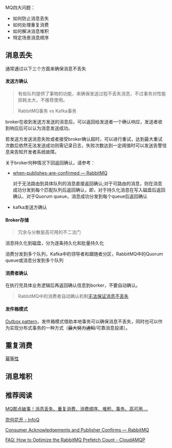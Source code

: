MQ四大问题：

+ 如何防止消息丢失
+ 如何处理重复消费
+ 如何解决消息堆积
+ 特定场景消息顺序



## 消息丢失

通常通过以下三个方面来确保消息不丢失

#### 发送方确认

>  有些队列提供了事物的功能，来确保发送过程不丢失消息，不过事务对性能损耗太大，不推荐使用。
>
> RabbitMQ事务  vs Kafka事务

broker在收到发送方发送的消息后，可以返回给发送者一个确认响应，发送者收到响应后可以认为消息发送成功。

若发送方发送消息失败或者接受broker确认超时，可以进行重试，达到最大重试次数后依然无法发送成功则需记录日志，失败次数达到一定阈值时可以发送告警信息来告知开发者系统故障。

关于broker何种情况下回返回确认，请参考：

+ [when-publishes-are-confirmed — RabbitMQ](https://www.rabbitmq.com/confirms.html#when-publishes-are-confirmed)

  对于无法路由到具体队列的消息直接返回确认;对于可路由的消息，则在消息成功分发到每个匹配队列后返回确认，即，对于持久化消息在写入磁盘后返回确认、对于Quorum queue，消息成功分发到每个queue后返回确认

+ kafka发送方确认

#### Broker存储

>  冗余与分散是高可用的不二法门

消息持久化到磁盘，分为逐条持久化和批量持久化

消费分发到多个队列，Kafka中的领导者和跟随者分区，RabbitMQ中的Quorum queue或消息分发到多个队列

#### 消费者确认

在执行完具体业务逻辑后再返回确认信息到borker，不要自动确认。

> RabbitMQ中的消费者自动确认机制[无法保证消息不丢失](https://www.rabbitmq.com/confirms.html#acknowledgement-modes)

#### 发件箱模式

[Outbox pattern](https://microservices.io/patterns/data/transactional-outbox.html)，发件箱模式借助本地事务可以确保消息不丢失，同时也可以作为实现分布式事务的一种方式（~~最大努力通知~~/可靠消息投递）。


## 重复消费





[幂等性](../../分布式/幂等性.md)

## 消息堆积







## 推荐阅读

[MQ那点破事！消息丢失、重复消费、消费顺序、堆积、事务、高可用.... ](https://database.51cto.com/art/202109/684263.htm)

[奈何花开 - InfoQ](https://www.infoq.cn/profile/BF112BC8BF6889/publish?menu=)

[Consumer Acknowledgements and Publisher Confirms — RabbitMQ](https://www.rabbitmq.com/confirms.html)

[FAQ: How to Optimize the RabbitMQ Prefetch Count - CloudAMQP](https://www.cloudamqp.com/blog/how-to-optimize-the-rabbitmq-prefetch-count.html)